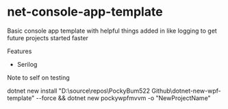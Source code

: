 # net-console-app-template
Basic console app template with helpful things added in like logging to get future projects started faster

Features

* Serilog

Note to self on testing

dotnet new install "D:\source\repos\PockyBum522 Github\dotnet-new-wpf-template" --force && dotnet new pockywpfmvvm -o "NewProjectName"
